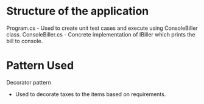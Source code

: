﻿Structure of the application
============================
Program.cs - Used to create unit test cases and execute using ConsoleBiller class.
ConsoleBiller.cs - Concrete implementation of IBiller which prints the bill to console.

Pattern Used
============

Decorator pattern
 - Used to decorate taxes to the items based on requirements.


